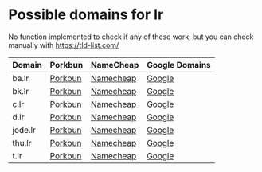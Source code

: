 # Possible domains for lr

No function implemented to check if any of these work, but you can check manually with https://tld-list.com/

| Domain | Porkbun | NameCheap | Google Domains |
|---|---|---|---|
| ba.lr | [Porkbun](https://porkbun.com/checkout/search?prb=e814663da1&tlds=&idnLanguage=&search=search&q=ba.lr) | [Namecheap](https://www.namecheap.com/domains/registration/results/?domain=ba.lr) | [Google](https://domains.google.com/registrar/search?searchTerm=ba.lr) |
| bk.lr | [Porkbun](https://porkbun.com/checkout/search?prb=e814663da1&tlds=&idnLanguage=&search=search&q=bk.lr) | [Namecheap](https://www.namecheap.com/domains/registration/results/?domain=bk.lr) | [Google](https://domains.google.com/registrar/search?searchTerm=bk.lr) |
| c.lr | [Porkbun](https://porkbun.com/checkout/search?prb=e814663da1&tlds=&idnLanguage=&search=search&q=c.lr) | [Namecheap](https://www.namecheap.com/domains/registration/results/?domain=c.lr) | [Google](https://domains.google.com/registrar/search?searchTerm=c.lr) |
| d.lr | [Porkbun](https://porkbun.com/checkout/search?prb=e814663da1&tlds=&idnLanguage=&search=search&q=d.lr) | [Namecheap](https://www.namecheap.com/domains/registration/results/?domain=d.lr) | [Google](https://domains.google.com/registrar/search?searchTerm=d.lr) |
| jode.lr | [Porkbun](https://porkbun.com/checkout/search?prb=e814663da1&tlds=&idnLanguage=&search=search&q=jode.lr) | [Namecheap](https://www.namecheap.com/domains/registration/results/?domain=jode.lr) | [Google](https://domains.google.com/registrar/search?searchTerm=jode.lr) |
| thu.lr | [Porkbun](https://porkbun.com/checkout/search?prb=e814663da1&tlds=&idnLanguage=&search=search&q=thu.lr) | [Namecheap](https://www.namecheap.com/domains/registration/results/?domain=thu.lr) | [Google](https://domains.google.com/registrar/search?searchTerm=thu.lr) |
| t.lr | [Porkbun](https://porkbun.com/checkout/search?prb=e814663da1&tlds=&idnLanguage=&search=search&q=t.lr) | [Namecheap](https://www.namecheap.com/domains/registration/results/?domain=t.lr) | [Google](https://domains.google.com/registrar/search?searchTerm=t.lr) |
